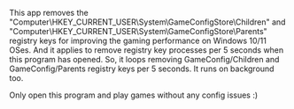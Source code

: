 This app removes the "Computer\HKEY_CURRENT_USER\System\GameConfigStore\Children" and "Computer\HKEY_CURRENT_USER\System\GameConfigStore\Parents" registry keys 
for improving the gaming performance on Windows 10/11 OSes. And it applies to remove registry key processes per 5 seconds when this program has opened. 
So, it loops removing GameConfig/Children and GameConfig/Parents registry keys per 5 seconds. It runs on background too.

Only open this program and play games without any config issues :)
